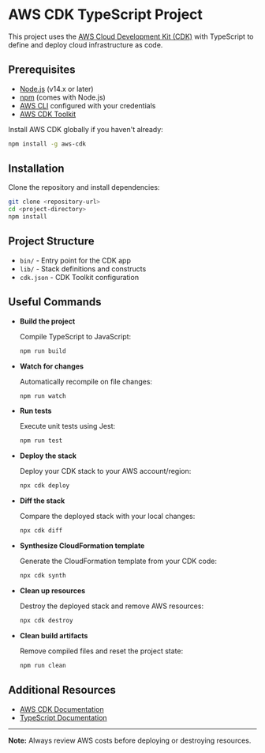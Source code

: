 # AWS CDK TypeScript Project

This project uses the [AWS Cloud Development Kit (CDK)](https://docs.aws.amazon.com/cdk/latest/guide/home.html) with TypeScript to define and deploy cloud infrastructure as code.

## Prerequisites

- [Node.js](https://nodejs.org/) (v14.x or later)
- [npm](https://www.npmjs.com/) (comes with Node.js)
- [AWS CLI](https://aws.amazon.com/cli/) configured with your credentials
- [AWS CDK Toolkit](https://docs.aws.amazon.com/cdk/latest/guide/cli.html)

Install AWS CDK globally if you haven't already:

```bash
npm install -g aws-cdk
```

## Installation

Clone the repository and install dependencies:

```bash
git clone <repository-url>
cd <project-directory>
npm install
```

## Project Structure

- `bin/` - Entry point for the CDK app
- `lib/` - Stack definitions and constructs
- `cdk.json` - CDK Toolkit configuration

## Useful Commands

- **Build the project**

    Compile TypeScript to JavaScript:

    ```bash
    npm run build
    ```

- **Watch for changes**

    Automatically recompile on file changes:

    ```bash
    npm run watch
    ```

- **Run tests**

    Execute unit tests using Jest:

    ```bash
    npm run test
    ```

- **Deploy the stack**

    Deploy your CDK stack to your AWS account/region:

    ```bash
    npx cdk deploy
    ```

- **Diff the stack**

    Compare the deployed stack with your local changes:

    ```bash
    npx cdk diff
    ```

- **Synthesize CloudFormation template**

    Generate the CloudFormation template from your CDK code:

    ```bash
    npx cdk synth
    ```

- **Clean up resources**

    Destroy the deployed stack and remove AWS resources:

    ```bash
    npx cdk destroy
    ```

- **Clean build artifacts**

    Remove compiled files and reset the project state:

    ```bash
    npm run clean
    ```

## Additional Resources

- [AWS CDK Documentation](https://docs.aws.amazon.com/cdk/latest/guide/home.html)
- [TypeScript Documentation](https://www.typescriptlang.org/docs/)

---

**Note:** Always review AWS costs before deploying or destroying resources.

